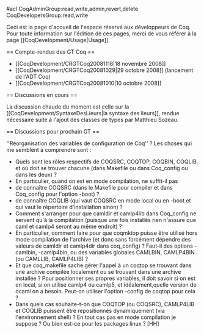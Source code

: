 #acl CoqAdminGroup:read,write,admin,revert,delete CoqDevelopersGroup:read,write

Ceci est la page d'accueil de l'espace réservé aux développeurs de Coq. Pour toute information sur l'édition de ces pages, merci de vous référer à la page 
[[CoqDevelopment/Usage|Usage]].

== Compte-rendus des GT Coq ==

 * [[CoqDevelopment/CRGTCoq20081118|18 novembre 2008]]
 * [[CoqDevelopment/CRGTCoq20081029|29 octobre 2008]] (lancement de l'ADT Coq)
 * [[CoqDevelopment/CRGTCoq20081010|10 octobre 2008]]

== Discussions en cours ==

La discussion chaude du moment est celle sur la [[CoqDevelopment/SyntaxeDesLieurs|la syntaxe des lieurs]], rendue nécessaire suite à l'ajout des classes de types par Matthieu Sozeau.

== Discussions pour prochain GT ==

''Réorganisation des variables de configuration de Coq'' ? Les choses qui me semblent à comprendre sont :

 * Quels sont les rôles respectifs de COQSRC, COQTOP, COQBIN, COQLIB, et où doit se trouver chacune (dans Makefile ou dans Coq_config ou dans les deux) ?
 * En particulier, quand on est en mode compilation, ne suffit-il pas
  * de connaître COQSRC (dans le Makefile pour compiler et dans Coq_config pour l'option -boot) ?
  * de connaître COQLIB (qui vaut COQSRC en mode local ou en -boot et qui vaut le répertoire d'installation sinon) ?
 * Comment s'arranger pour que camldir et camlp4lib dans Coq_config ne servent qu'à la compilation (puisque une fois installés rien n'assure que caml et camlp4 seront au même endroit) ?
  * En particulier, comment faire pour que coqmktop puisse être utilisé hors mode compilation de l'archive (et donc sans forcément dépendre des valeurs de camldir et camlp4dir dans coq_config) ? Faut-il des options -camlbin, -camlp4bin, ou des variables globales CAMLBIN, CAMLP4BIN (ou CAMLLIB, CAMLP4LIB) ?
  * Et que coq_makefile sache gérer l'appel à un coqtop se trouvant dans une archive compilée localement ou se trouvant dans une archive installée ? Pour positionner ses propres variables, il doit savoir si on est en local, si on utilise camlp4 ou camlp5, et idéalement,quelle version de ocaml on a besoin. Peut-on utiliser l'option -config de coqtop pour cela ?
 * Dans quels cas souhaite-t-on que COQTOP (ou COQSRC), CAMLP4LIB et COQLIB puissent être repositionnés dynamiquement (via l'environnement shell) ? En tout cas pas en mode compilation je suppose ? Ou bien est-ce pour les packages linux ? [HH]
